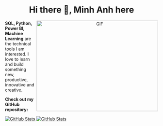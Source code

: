 
<h1 align="center">Hi there 👋, Minh Anh here <a href="https://100rabhcsmc.github.io/Me.io/" target="blank">
</a></h1>
<!--
**MinhAnh99/MinhAnh99** is a ✨ _special_ ✨ repository because its `README.md` (this file) appears on your GitHub profile.
[![Readme Card](https://github-readme-stats.vercel.app/api/pin/?username=MinhAnh99=github-readme-stats)](https://github.com/MinhAnh99/github-readme-stats)
-->

<a target="_blank" align="center">
  <img align="right" top="500" height="300" width="400" alt="GIF" src="https://media1.giphy.com/media/h8RDGogSns9wpOJFzR/giphy.gif?cid=ecf05e47wks48nptxhko9f0mytot0premvye82r5xd4pctxo&ep=v1_gifs_related&rid=giphy.gif&ct=g">
</a>

**SQL, Python, Power BI, Machine Learning** are the technical tools I am interested. I love to learn and build something new, productive, innovative and creative.

__Check out my GitHub repository:__
<div>
  <p>
    <a href="https://github.com/MinhAnh99/SQL_Explore_E-Commerce_Dataset">
      <img src="https://github-readme-stats.vercel.app/api/pin/?username=MinhAnh99/SQL_Explore_E-Commerce_Dataset" alt="GitHub Stats" />
    </a>
    <a href="https://github.com/https://github.com/MinhAnh99/Python_Cohort-Analysis">
      <img src="https://github-readme-stats.vercel.app/api/pin/?username=MinhAnh99/Python_Cohort-Analysis" alt="GitHub Stats" />
    </a>
  </p>
</div>







